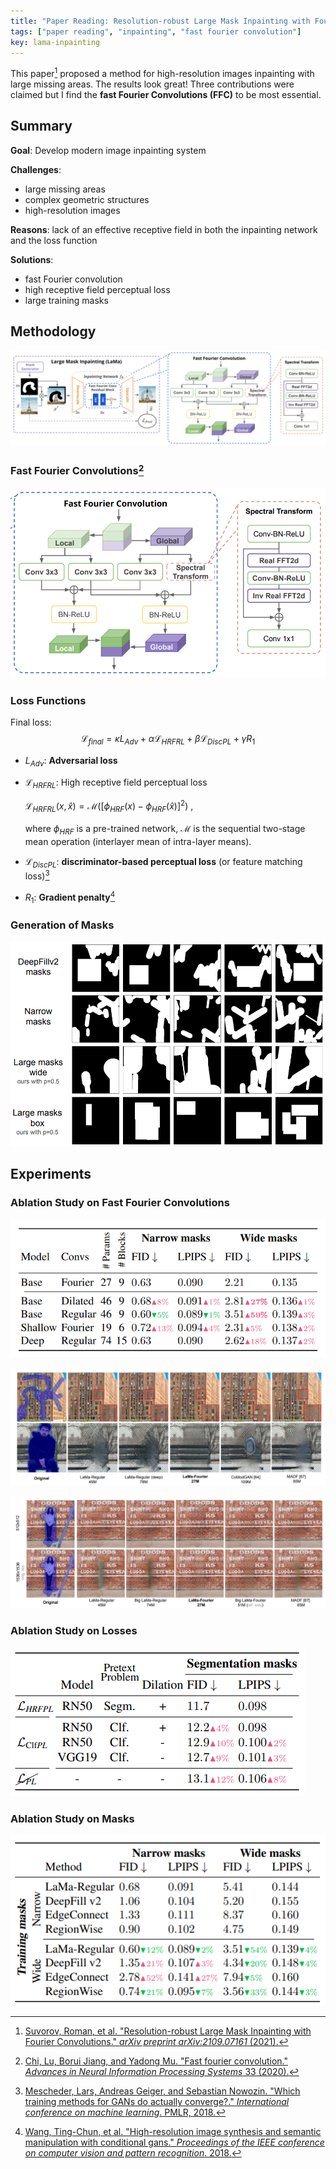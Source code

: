 ```yaml
---
title: "Paper Reading: Resolution-robust Large Mask Inpainting with Fourier Convolutions"
tags: ["paper reading", "inpainting", "fast fourier convolution"]
key: lama-inpainting
---
```


This paper[^lama] proposed a method for high-resolution images inpainting with large missing areas. The results look great! Three contributions were claimed but I find the **fast Fourier Convolutions (FFC)** to be most essential. 

<!--more-->

## Summary

**Goal**: Develop modern image inpainting system

**Challenges**:

- large missing areas
- complex geometric structures
- high-resolution images

**Reasons**:  lack of an effective receptive field in both the inpainting network and the loss function

**Solutions**:

- fast Fourier convolution
- high receptive field perceptual loss
- large training masks

## Methodology

![scheme](https://raw.githubusercontent.com/yuanpinz/blog/main/assets/images/posts/image-20211019164509053.png "The scheme of the proposed method for large-mask inpainting (LaMa)")

### Fast Fourier Convolutions[^ffc]

![image-20211019173512461](https://raw.githubusercontent.com/yuanpinz/blog/main/assets/images/posts/image-20211019173512461.png)

### Loss Functions

Final loss: $$\mathcal{L}_{final}=\kappa L_{Adv}+\alpha \mathcal{L}_{HRFRL} + \beta \mathcal{L}_{DiscPL} + \gamma R_1$$

- $L_{Adv}$: **Adversarial loss**

- $\mathcal{L}_{HRFRL}$: High receptive field perceptual loss

  $\mathcal{L}_{HRFRL}(x,\hat{x})=\mathcal{M}([\phi_{HRF}(x)-\phi_{HRF}(\hat{x})]^2)$ ,

  where $\phi_{HRF}$ is a pre-trained network, $\mathcal{M}$ is the sequential two-stage mean operation (interlayer mean of intra-layer means).

- $\mathcal{L}_{DiscPL}$: **discriminator-based perceptual loss** (or feature matching loss)[^dpl]

- $R_1$: **Gradient penalty**​[^r1]

### Generation of Masks

![image-20211019170856702](https://raw.githubusercontent.com/yuanpinz/blog/main/assets/images/posts/image-20211019170856702.png)

## Experiments

### Ablation Study on Fast Fourier Convolutions

![image-20211019174309601](https://raw.githubusercontent.com/yuanpinz/blog/main/assets/images/posts/image-20211019174309601.png)

![image-20211019173624223](https://raw.githubusercontent.com/yuanpinz/blog/main/assets/images/posts/image-20211019173624223.png)

![image-20211019173637378](https://raw.githubusercontent.com/yuanpinz/blog/main/assets/images/posts/image-20211019173637378.png)

### Ablation Study on Losses

![image-20211019174435621](https://raw.githubusercontent.com/yuanpinz/blog/main/assets/images/posts/image-20211019174435621.png)

### Ablation Study on Masks

![image-20211019174446320](https://raw.githubusercontent.com/yuanpinz/blog/main/assets/images/posts/image-20211019174446320.png)



[^lama]: [Suvorov, Roman, et al. "Resolution-robust Large Mask Inpainting with Fourier Convolutions." *arXiv preprint arXiv:2109.07161* (2021).](https://arxiv.org/pdf/2109.07161.pdf)
[^ffc]: [Chi, Lu, Borui Jiang, and Yadong Mu. "Fast fourier convolution." *Advances in Neural Information Processing Systems* 33 (2020).](https://proceedings.neurips.cc/paper/2020/file/2fd5d41ec6cfab47e32164d5624269b1-Paper.pdf)

[^r1]: [Wang, Ting-Chun, et al. "High-resolution image synthesis and semantic manipulation with conditional gans." *Proceedings of the IEEE conference on computer vision and pattern recognition*. 2018.](https://openaccess.thecvf.com/content_cvpr_2018/papers/Wang_High-Resolution_Image_Synthesis_CVPR_2018_paper.pdf)
[^dpl]: [Mescheder, Lars, Andreas Geiger, and Sebastian Nowozin. "Which training methods for GANs do actually converge?." *International conference on machine learning*. PMLR, 2018.](http://proceedings.mlr.press/v80/mescheder18a/mescheder18a.pdf)
